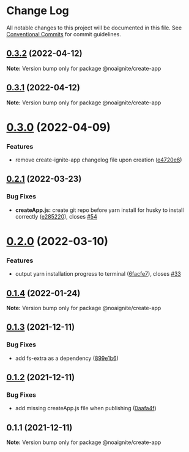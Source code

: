 # Change Log

All notable changes to this project will be documented in this file.
See [Conventional Commits](https://conventionalcommits.org) for commit guidelines.

## [0.3.2](https://github.com/noaignite/accelerator/compare/@noaignite/create-app@0.3.1...@noaignite/create-app@0.3.2) (2022-04-12)

**Note:** Version bump only for package @noaignite/create-app





## [0.3.1](https://github.com/noaignite/accelerator/compare/@noaignite/create-app@0.3.0...@noaignite/create-app@0.3.1) (2022-04-12)

**Note:** Version bump only for package @noaignite/create-app





# [0.3.0](https://github.com/noaignite/accelerator/compare/@noaignite/create-app@0.2.1...@noaignite/create-app@0.3.0) (2022-04-09)


### Features

* remove create-ignite-app changelog file upon creation ([e4720e6](https://github.com/noaignite/accelerator/commit/e4720e65d1bee965f97c57d23bdf7eff029b5409))





## [0.2.1](https://github.com/noaignite/accelerator/compare/@noaignite/create-app@0.2.0...@noaignite/create-app@0.2.1) (2022-03-23)


### Bug Fixes

* **createApp.js:** create git repo before yarn install for husky to install correctly ([e285220](https://github.com/noaignite/accelerator/commit/e2852207c733344bead63f5b6c779c018e912575)), closes [#54](https://github.com/noaignite/accelerator/issues/54)





# [0.2.0](https://github.com/noaignite/accelerator/compare/@noaignite/create-app@0.1.4...@noaignite/create-app@0.2.0) (2022-03-10)


### Features

* output yarn installation progress to terminal ([6facfe7](https://github.com/noaignite/accelerator/commit/6facfe7ec7fefc0132d1fa1c99ddeeb59aa767ee)), closes [#33](https://github.com/noaignite/accelerator/issues/33)





## [0.1.4](https://github.com/noaignite/accelerator/compare/@noaignite/create-app@0.1.3...@noaignite/create-app@0.1.4) (2022-01-24)

**Note:** Version bump only for package @noaignite/create-app





## [0.1.3](https://github.com/noaignite/accelerator/compare/@noaignite/create-app@0.1.2...@noaignite/create-app@0.1.3) (2021-12-11)


### Bug Fixes

* add fs-extra as a dependency ([899e1b6](https://github.com/noaignite/accelerator/commit/899e1b6adc020653d2f6df8d0efac8dc7d8ad6e3))





## [0.1.2](https://github.com/noaignite/accelerator/compare/@noaignite/create-app@0.1.1...@noaignite/create-app@0.1.2) (2021-12-11)


### Bug Fixes

* add missing createApp.js file when publishing ([0aafa4f](https://github.com/noaignite/accelerator/commit/0aafa4f02ffcc03a626e2032dbeee3acf5c725f3))





## 0.1.1 (2021-12-11)

**Note:** Version bump only for package @noaignite/create-app
